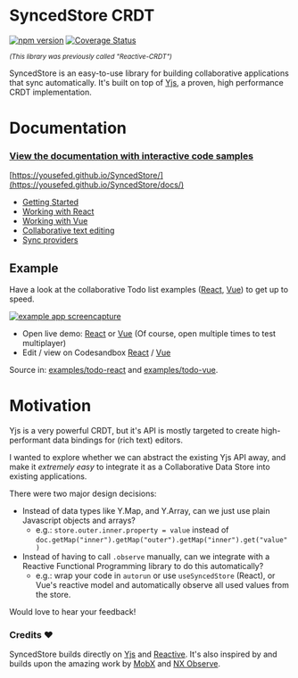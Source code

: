# SyncedStore CRDT

[![npm version](https://badge.fury.io/js/%40syncedstore%2Fcore.svg)](https://badge.fury.io/js/%40syncedstore%2Fcore) [![Coverage Status](https://coveralls.io/repos/github/YousefED/SyncedStore/badge.svg?branch=main)](https://coveralls.io/github/YousefED/SyncedStore?branch=main)

<small><i>(This library was previously called "Reactive-CRDT")</i></small>

SyncedStore is an easy-to-use library for building collaborative applications that sync automatically. It's built on top of [Yjs](https://github.com/yjs/yjs), a proven, high performance CRDT implementation.

# Documentation

### [View the documentation with interactive code samples](https://yousefed.github.io/SyncedStore/docs/)

[https://yousefed.github.io/SyncedStore/](https://yousefed.github.io/SyncedStore/docs/)

- [Getting Started](https://yousefed.github.io/SyncedStore/docs/basics/installation)
- [Working with React](https://yousefed.github.io/SyncedStore/docs/react)
- [Working with Vue](https://yousefed.github.io/SyncedStore/docs/vue)
- [Collaborative text editing](https://yousefed.github.io/SyncedStore/docs/advanced/richtext)
- [Sync providers](https://yousefed.github.io/SyncedStore/docs/sync-providers)

## Example

Have a look at the collaborative Todo list examples ([React](https://github.com/YousefED/syncedstore/tree/main/examples/todo-react), [Vue](https://github.com/YousefED/syncedstore/tree/main/examples/todo-vue)) to get up to speed.

[![example app screencapture](https://raw.githubusercontent.com/YousefED/syncedstore/main/syncedstore.gif)](https://github.com/YousefED/syncedstore/tree/main/examples/)

- Open live demo: [React](https://ze3vo.csb.app/) or [Vue](https://uie1c.csb.app/) (Of course, open multiple times to test multiplayer)
- Edit / view on Codesandbox [React](https://codesandbox.io/s/todo-react-ze3vo) / [Vue](https://codesandbox.io/s/todo-vue-uie1c)

Source in: [examples/todo-react](https://github.com/YousefED/syncedstore/tree/main/examples/todo-react) and [examples/todo-vue](https://github.com/YousefED/syncedstore/tree/main/examples/todo-vue).

# Motivation

Yjs is a very powerful CRDT, but it's API is mostly targeted to create high-performant data bindings for (rich text) editors.

I wanted to explore whether we can abstract the existing Yjs API away, and make it _extremely easy_ to integrate it as a Collaborative Data Store into existing applications.

There were two major design decisions:

- Instead of data types like Y.Map, and Y.Array, can we just use plain Javascript objects and arrays?
  - e.g.: `store.outer.inner.property = value` instead of `doc.getMap("inner").getMap("outer").getMap("inner").get("value")`
- Instead of having to call `.observe` manually, can we integrate with a Reactive Functional Programming library to do this automatically?
  - e.g.: wrap your code in `autorun` or use `useSyncedStore` (React), or Vue's reactive model and automatically observe all used values from the store.

Would love to hear your feedback!

### Credits ❤️

SyncedStore builds directly on [Yjs](https://github.com/yjs/yjs) and [Reactive](https://www.github.com/yousefed/reactive). It's also inspired by and builds upon the amazing work by [MobX](https://mobx.js.org/) and [NX Observe](https://github.com/nx-js/observer-util).
